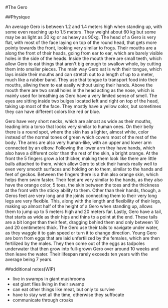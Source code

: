 #The Gero

##Physique

An average Gero is between 1.2 and 1.4 meters high when standing up, with some even reaching up to 1.5 meters.
They weight about 60 kg but some may be as light as 30 kg or as heavy as 90kg. 
The head of a Gero is very flat, with most of the face laying on top of the round head, that gets more pointy towards the front, looking very similar to frogs. 
Their mouths are a along the front of their heads, going from ear to ear, which are barely visible holes in the side of the heads. Inside the mouth there are small teeth, which allow Gero to eat things that aren't big enough to swallow whole, by cutting them into smaller pieces.
The main way Gero eat is with their tongue, which lays inside their mouths and can stretch out to a length of up to a meter, much like a rubber band. 
They use that tongue to transport food into their mouths, allwing them to eat easily without using their hands. 
Above the mouth there are two small holes in the head acting as the nose, which is mainly used for breathing as Gero have a very limited sense of smell. 
The eyes are sitting inside two bulges located left and right on top of the head, taking up most of the face. 
They mostly have a yellow color, but sometimes they can have different colors like red or blue. 

Gero have very short necks, which are almost as wide as their mouths, leading into a torso that looks very similar to human ones. 
On their belly there is a round spot, where the skin has a lighter, almost white, color instead of the normal tones of green which covers most of the rest of the body. 
The arms are also very human-like, with an upper and lower  arm connected by an elbow. 
Following the lower arm they have hands, which also have a different color than the rest of the skin, a bright orange. 
At the front the 5 fingers grow a lot thicker, making them look like there are little balls attached to them, which allow Gero to stick their hands really well to even very smooth surfaces and holding on to them, similar to the hands and feet of geckos. 
Between the fingers there is a thin also orange skin, which helps them swim faster. 
Their feet are very similar to the hands, as they also have the orange color, 5 toes, the skin between the toes and the thickness at the front with the sticky ability to them. 
Other than their hands, though, a Geros feet are very long and the joints connecting them to their very long legs are very flexible.
This, along with the length and flexibility of their legs, making up almost half of the height of a Gero when standing up, allows them to jump up to 5 meters high and 20 meters far.
Lastly, Gero have a tail, that starts as wide as their hips and thins to a point at the end. 
These tails are a bit longer than their feet, dragging behind them and only between 10 and 20 centimeters thick. 
The Gero use their tails to navigate under water, as they waggle it to gain speed or turn it  to change direction. 
Young Gero are born from eggs that are laid unfertilized by the females, which are then fertilized by the males.
They then come out of the eggs as tadpoles underwater that then grow into full-grown Gero over around 10 weeks and then leave the water.
Their lifespan rarely exceeds ten years with the average being 7 years.

##additional notes(WIP)

* live in swamps in giant mushrooms
*  eat giant flies living in their swamp
* can eat other things like meat, but only to survive
* have to stay wet all the time, otherwise they suffocate
* communicate through croaks
